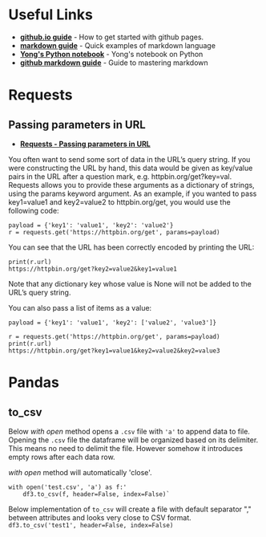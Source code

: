 # Useful Links
- __[github.io guide](https://guides.github.com/features/pages/)__ - How to get started with github pages.
- __[markdown guide](https://markdown-it.github.io/)__ - Quick examples of markdown language
- __[Yong's Python notebook](https://yongks.github.io/python_book/)__ - Yong's notebook on Python
- __[github markdown guide](https://guides.github.com/features/mastering-markdown/)__ - Guide to mastering markdown

# Requests
## Passing parameters in URL
- __[Requests - Passing parameters in URL](http://docs.python-requests.org/en/master/user/quickstart/#passing-parameters-in-urls)__ 

You often want to send some sort of data in the URL’s query string. If you were constructing the URL by hand, this data would be given as key/value pairs in the URL after a question mark, e.g. httpbin.org/get?key=val. Requests allows you to provide these arguments as a dictionary of strings, using the params keyword argument. As an example, if you wanted to pass key1=value1 and key2=value2 to httpbin.org/get, you would use the following code:

    payload = {'key1': 'value1', 'key2': 'value2'}
    r = requests.get('https://httpbin.org/get', params=payload)
    
You can see that the URL has been correctly encoded by printing the URL:

    print(r.url)
    https://httpbin.org/get?key2=value2&key1=value1
    
Note that any dictionary key whose value is None will not be added to the URL’s query string.

You can also pass a list of items as a value:

    payload = {'key1': 'value1', 'key2': ['value2', 'value3']}

    r = requests.get('https://httpbin.org/get', params=payload)
    print(r.url)
    https://httpbin.org/get?key1=value1&key2=value2&key2=value3


# Pandas
## to_csv
Below *with open* method opens a `.csv` file with `'a'` to append data to file. Opening the `.csv` file the dataframe will be organized based on its delimiter. This means no need to delimit the file. However somehow it introduces empty rows after each data row.

_with open_ method will automatically 'close'.

    with open('test.csv', 'a') as f:' 
        df3.to_csv(f, header=False, index=False)` 

Below implementation of `to_csv` will create a file with default separator "," between attributes and looks very close to CSV format. 
`df3.to_csv('test1', header=False, index=False)` 
